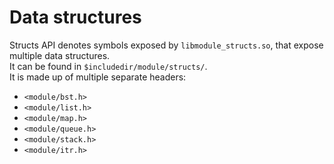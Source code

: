 # Data structures

Structs API denotes symbols exposed by `libmodule_structs.so`, that expose multiple data structures.  
It can be found in `$includedir/module/structs/`.  
It is made up of multiple separate headers:
* `<module/bst.h>`
* `<module/list.h>`
* `<module/map.h>`
* `<module/queue.h>`
* `<module/stack.h>`
* `<module/itr.h>`
